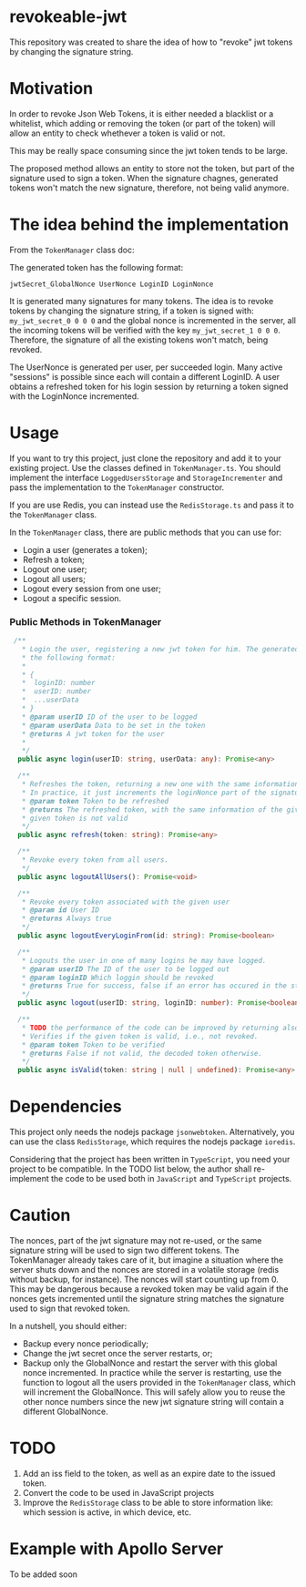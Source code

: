 # revokeable-jwt

This repository was created to share the idea of how to "revoke" jwt tokens by changing the signature string.

# Motivation

In order to revoke Json Web Tokens, it is either needed a blacklist or a whitelist, which adding or removing the token (or part of the token) will allow an entity to check whethever a token is valid or not.

This may be really space consuming since the jwt token tends to be large.

The proposed method allows an entity to store not the token, but part of the signature used to sign a token. When the signature chagnes, generated tokens won't match the new signature, therefore, not being valid anymore.

# The idea behind the implementation

From the ```TokenManager``` class doc:

The generated token has the following format:

```jwtSecret_GlobalNonce UserNonce LoginID LoginNonce```

It is generated many signatures for many tokens. The idea is to revoke tokens by changing the signature string, if a token is signed with: ```my_jwt_secret_0 0 0 0``` and the global nonce is incremented in the server, all the incoming tokens will be verified with the key ```my_jwt_secret_1 0 0 0```. Therefore, the signature of all the existing tokens won't match, being revoked.

The UserNonce is generated per user, per succeeded login. Many active "sessions" is possible since each will contain a different LoginID. A user obtains a refreshed token for his login session by returning a token signed with the LoginNonce incremented.

# Usage

If you want to try this project, just clone the repository and add it to your existing project. Use the classes defined in ``` TokenManager.ts ```. You should implement the interface ``` LoggedUsersStorage ``` and ``` StorageIncrementer ``` and pass the implementation to the ``` TokenManager ``` constructor.

If you are use Redis, you can instead use the ``` RedisStorage.ts ``` and pass it to the ```TokenManager``` class.

In the ```TokenManager``` class, there are public methods that you can use for:
- Login a user (generates a token);
- Refresh a token;
- Logout one user;
- Logout all users;
- Logout every session from one user;
- Logout a specific session.

### Public Methods in TokenManager

```ts
 /**
   * Login the user, registering a new jwt token for him. The generated token will have
   * the following format:
   *
   * {
   *  loginID: number
   *  userID: number
   *  ...userData
   * }
   * @param userID ID of the user to be logged
   * @param userData Data to be set in the token
   * @returns A jwt token for the user
   *
   */
  public async login(userID: string, userData: any): Promise<any>

  /**
   * Refreshes the token, returning a new one with the same information but with a different signature.
   * In practice, it just increments the loginNonce part of the signature.
   * @param token Token to be refreshed
   * @returns The refreshed token, with the same information of the given one, or false if the
   * given token is not valid
   */
  public async refresh(token: string): Promise<any>

  /**
   * Revoke every token from all users.
   */
  public async logoutAllUsers(): Promise<void>

  /**
   * Revoke every token associated with the given user
   * @param id User ID
   * @returns Always true
   */
  public async logoutEveryLoginFrom(id: string): Promise<boolean>

  /**
   * Logouts the user in one of many logins he may have logged.
   * @param userID The ID of the user to be logged out
   * @param loginID Which loggin should be revoked
   * @returns True for success, false if an error has occured in the storage.
   */
  public async logout(userID: string, loginID: number): Promise<boolean>

  /**
   * TODO the performance of the code can be improved by returning also the data gotten from the storage (avoiding lookups to refresh the token)
   * Verifies if the given token is valid, i.e., not revoked.
   * @param token Token to be verified
   * @returns False if not valid, the decoded token otherwise.
   */
  public async isValid(token: string | null | undefined): Promise<any> 
```

# Dependencies

This project only needs the nodejs package ```jsonwebtoken```. Alternatively, you can use the class ```RedisStorage```, which requires the nodejs package ```ioredis```.

Considering that the project has been written in ```TypeScript```, you need your project to be compatible. In the TODO list below, the author shall re-implement the code to be used both in ```JavaScript``` and ```TypeScript``` projects.

# Caution

The nonces, part of the jwt signature may not re-used, or the same signature string will be used to sign two different tokens. The TokenManager already takes care of it, but imagine a situation where the server shuts down and the nonces are stored in a volatile storage (redis without backup, for instance). The nonces will start counting up from 0. This may be dangerous because a revoked token may be valid again if the nonces gets incremented until the signature string matches the signature used to sign that revoked token.

In a nutshell, you should either:

- Backup every nonce periodically;
- Change the jwt secret once the server restarts, or;
- Backup only the GlobalNonce and restart the server with this global nonce incremented. In practice while the server is restarting, use the function to logout all the users provided in the ```TokenManager``` class, which will increment the GlobalNonce. This will safely allow you to reuse the other nonce numbers since the new jwt signature string will contain a different GlobalNonce.

# TODO

1. Add an iss field to the token, as well as an expire date to the issued token.
2. Convert the code to be used in JavaScript projects
3. Improve the ```RedisStorage``` class to be able to store information like: which session is active, in which device, etc.

# Example with Apollo Server

To be added soon

